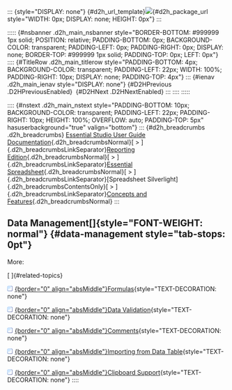 ::: {style="DISPLAY: none"}
[](ms-xhelp:///?Id=d2h_url_template){#d2h_url_template}![](!package_url!){#d2h_package_url style="WIDTH: 0px; DISPLAY: none; HEIGHT: 0px"}
:::

::::: {#nsbanner .d2h_main_nsbanner style="BORDER-BOTTOM: #999999 1px solid; POSITION: relative; PADDING-BOTTOM: 0px; BACKGROUND-COLOR: transparent; PADDING-LEFT: 0px; PADDING-RIGHT: 0px; DISPLAY: none; BORDER-TOP: #999999 1px solid; PADDING-TOP: 0px; LEFT: 0px"}
:::: {#TitleRow .d2h_main_titlerow style="PADDING-BOTTOM: 4px; BACKGROUND-COLOR: transparent; PADDING-LEFT: 22px; WIDTH: 100%; PADDING-RIGHT: 10px; DISPLAY: none; PADDING-TOP: 4px"}
::: {#ienav .d2h_main_ienav style="DISPLAY: none"}
[](ms-xhelp:///?Id=1836f09b-2d73-481f-a6d9-2f1b4dcd6385){#D2HPrevious .D2HPreviousEnabled}  [](ms-xhelp:///?Id=78474e55-ced7-405f-b252-c5b8c9b37887){#D2HNext .D2HNextEnabled}
:::
::::
:::::

:::: {#nstext .d2h_main_nstext style="PADDING-BOTTOM: 10px; BACKGROUND-COLOR: transparent; PADDING-LEFT: 22px; PADDING-RIGHT: 10px; HEIGHT: 100%; OVERFLOW: auto; PADDING-TOP: 5px" hasuserbackground="true" valign="bottom"}
::: {#d2h_breadcrumbs .d2h_breadcrumbs}
[Essential Studio User Guide Documentation](ms-xhelp:///?Id=12457748-09e3-4d74-a240-8e049cedf030){.d2h_breadcrumbsNormal}[ \> ]{.d2h_breadcrumbsLinkSeparator}[Reporting Edition](ms-xhelp:///?Id=027aa5b6-6676-4f93-ad23-c20e8c45792e){.d2h_breadcrumbsNormal}[ \> ]{.d2h_breadcrumbsLinkSeparator}[Essential Spreadsheet](ms-xhelp:///?Id=25812fa4-b4ea-4485-bbfb-30849a783142){.d2h_breadcrumbsNormal}[ \> ]{.d2h_breadcrumbsLinkSeparator}[Spreadsheet Silverlight]{.d2h_breadcrumbsContentsOnly}[ \> ]{.d2h_breadcrumbsLinkSeparator}[Concepts and Features](ms-xhelp:///?Id=7bfcfdc3-3540-43e3-b029-ceaea5fe92f5){.d2h_breadcrumbsNormal}
:::

## Data Management[]{style="FONT-WEIGHT: normal"} {#data-management style="tab-stops: 0pt"}

More:

[ ]{#related-topics}

[![](button.gif){border="0" align="absMiddle"}Formulas](ms-xhelp:///?Id=78474e55-ced7-405f-b252-c5b8c9b37887){style="TEXT-DECORATION: none"}

[![](button.gif){border="0" align="absMiddle"}Data Validation](ms-xhelp:///?Id=e3ec16d5-f231-4f6b-82d1-8b8b1da0c60f){style="TEXT-DECORATION: none"}

[![](button.gif){border="0" align="absMiddle"}Comments](ms-xhelp:///?Id=a50a4635-245d-4cb4-aaad-2cc7645ac785){style="TEXT-DECORATION: none"}

[![](button.gif){border="0" align="absMiddle"}Importing from Data Table](ms-xhelp:///?Id=ee0fc55f-a2dc-40d4-afb7-85b8c7686f35){style="TEXT-DECORATION: none"}

[![](button.gif){border="0" align="absMiddle"}Clipboard Support](ms-xhelp:///?Id=e3b13da2-f905-4f1e-a4a9-db27e6049c95){style="TEXT-DECORATION: none"}
::::
